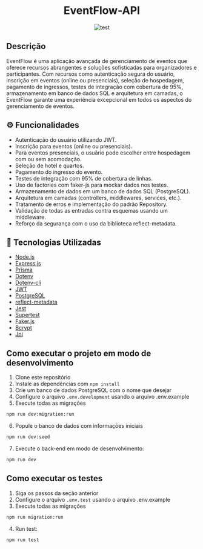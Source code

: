 
<h1 align="center"> EventFlow-API</h1>

<div align="center">

![test](https://github.com/guilhiz/EventFlow-API/assets/109693663/ca5eb774-e40e-4d49-8aa2-027fdf230827) 

</div>


## Descrição

EventFlow é uma aplicação avançada de gerenciamento de eventos que oferece recursos abrangentes e soluções sofisticadas para organizadores e participantes. Com recursos como autenticação segura do usuário, inscrição em eventos (online ou presenciais), seleção de hospedagem, pagamento de ingressos, testes de integração com cobertura de 95%, armazenamento em banco de dados SQL e arquitetura em camadas, o EventFlow garante uma experiência excepcional em todos os aspectos do gerenciamento de eventos.


## :gear: Funcionalidades

- Autenticação do usuário utilizando JWT.
- Inscrição para eventos (online ou presenciais).
- Para eventos presenciais, o usuário pode escolher entre hospedagem com ou sem acomodação.
- Seleção de hotel e quartos.
- Pagamento do ingresso do evento.
- Testes de integração com 95% de cobertura de linhas.
- Uso de factories com faker-js para mockar dados nos testes.
- Armazenamento de dados em um banco de dados SQL (PostgreSQL).
- Arquitetura em camadas (controllers, middlewares, services, etc.).
- Tratamento de erros e implementação do padrão Repository.
- Validação de todas as entradas contra esquemas usando um middleware.
- Reforço da segurança com o uso da biblioteca reflect-metadata.


## :robot: Tecnologias Utilizadas

- [Node.js](https://nodejs.org/pt-br/)
- [Express.js](https://expressjs.com/pt-br/)
- [Prisma](https://www.prisma.io/)
- [Dotenv](https://github.com/motdotla/dotenv)
- [Dotenv-cli](https://www.npmjs.com/package/dotenv-cli)
- [JWT](https://www.npmjs.com/package/jsonwebtoken)
- [PostgreSQL](https://www.postgresql.org/)
- [reflect-metadata](https://www.npmjs.com/package/reflect-metadata)
- [Jest](https://jestjs.io/pt-BR/)
- [Supertest](https://www.npmjs.com/package/supertest)
- [Faker.js](https://github.com/faker-js/faker)
- [Bcrypt](https://www.npmjs.com/package/bcrypt)
- [Joi](https://www.npmjs.com/package/joi)


## Como executar o projeto em modo de desenvolvimento

1. Clone este repositório
2. Instale as dependências com `npm install`
3. Crie um banco de dados PostgreSQL com o nome que desejar
4. Configure o arquivo `.env.development` usando o arquivo .env.example 
5. Execute todas as migrações

```bash
npm run dev:migration:run
```

6. Popule o banco de dados com informações iniciais

```bash
npm run dev:seed
```

7. Execute o back-end em modo de desenvolvimento:

```bash
npm run dev
```

## Como executar os testes

1. Siga os passos da seção anterior
1. Configure o arquivo `.env.test` usando o arquivo .env.example 
1. Execute todas as migrações

```bash
npm run migration:run
```

4. Run test:

```bash
npm run test
```



